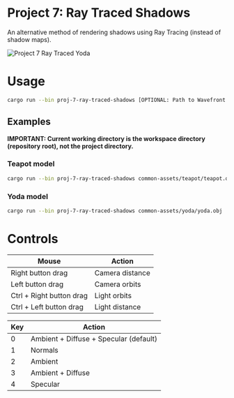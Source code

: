 # Project 7: Ray Traced Shadows

An alternative method of rendering shadows using Ray Tracing (instead of shadow maps).

![Project 7 Ray Traced Yoda](./p7-rt-yoda.gif)

# Usage

```sh
cargo run --bin proj-7-ray-traced-shadows [OPTIONAL: Path to Wavefront OBJ file]
```

## Examples

**IMPORTANT: Current working directory is the workspace directory (repository root), not the project directory.**

### Teapot model

```sh
cargo run --bin proj-7-ray-traced-shadows common-assets/teapot/teapot.obj
```

### Yoda model

```sh
cargo run --bin proj-7-ray-traced-shadows common-assets/yoda/yoda.obj
```

# Controls

| Mouse                          | Action                                       |
|--------------------------------|----------------------------------------------|
| Right button drag              | Camera distance                              |
| Left button drag               | Camera orbits                                |
| Ctrl + Right button drag       | Light orbits                                 |
| Ctrl + Left button drag        | Light distance                               |

| Key | Action                                 |
|-----|----------------------------------------|
|  0  | Ambient + Diffuse + Specular (default) |
|  1  | Normals                                |
|  2  | Ambient                                |
|  3  | Ambient + Diffuse                      |
|  4  | Specular                               |